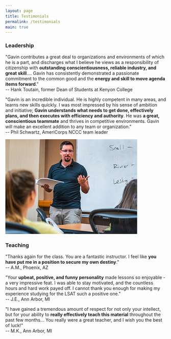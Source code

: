 ```yaml
---
layout: page
title: Testimonials
permalink: /testimonials
main: true
---
```


### Leadership

"Gavin contributes a great deal to organizations and environments of which he is a part, and discharges what I believe he views as a responsibility of citizenship with **outstanding conscientiousness, reliable industry, and great skill**.... Gavin has consistently demonstrated a passionate commitment to the common good and the **energy and skill to move agenda items forward**."  
-- Hank Toutain, former Dean of Students at Kenyon College

"Gavin is an incredible individual. He is highly competent in many areas, and learns new skills quickly. I was most impressed by his sense of ambition and initiative; **Gavin understands what needs to get done, effectively plans, and then executes with efficiency and authority**. He was **a great, conscientious teammate** and thrives in competitive environments. Gavin will make an excellent addition to any team or organization."  
-- Phil Schwartz, AmeriCorps NCCC team leader

<img src="/images/Instructor-Gavin-McGimpsey.jpg" alt="Photo of Gavin McGimpsey teaching." />

### Teaching

"Thanks again for the class. You are a fantastic instructor. I feel like **you have put me in a position to secure my own destiny**."  
-- A.M., Phoenix, AZ

"Your **upbeat, positive, and funny personality** made lessons so enjoyable - a very impressive feat. I was able to stay motivated, and the countless hours and hard work payed off. I cannot thank you enough for making my experience studying for the LSAT such a positive one."  
-- J.E., Ann Arbor, MI

"I have gained a tremendous amount of respect for not only your intellect, but for your ability to **really effectively teach this material** throughout the past few months... You really were a great teacher, and I wish you the best of luck!"  
-- M.K., Ann Arbor, MI
